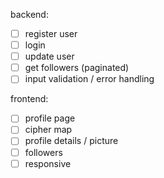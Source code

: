 backend:

- [ ] register user
- [ ] login
- [ ] update user
- [ ] get followers (paginated)
- [ ] input validation / error handling

frontend:

- [ ] profile page
- [ ] cipher map
- [ ] profile details / picture
- [ ] followers
- [ ] responsive
